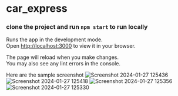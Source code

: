 # car_express

### clone the project and run `npm start` to run locally

Runs the app in the development mode.\
Open [http://localhost:3000](http://localhost:3000) to view it in your browser.

The page will reload when you make changes.\
You may also see any lint errors in the console.

Here are the sample screenshot
![Screenshot 2024-01-27 125436](https://github.com/vamshiKodem/car_express/assets/139354055/8add816b-7dea-4822-a658-07e38a7b3537)
![Screenshot 2024-01-27 125418](https://github.com/vamshiKodem/car_express/assets/139354055/e7bc210d-c0f7-44f8-8ec2-048afb440e48)
![Screenshot 2024-01-27 125356](https://github.com/vamshiKodem/car_express/assets/139354055/0ab5848c-0b67-4294-8d28-46a329e0c410)
![Screenshot 2024-01-27 125330](https://github.com/vamshiKodem/car_express/assets/139354055/7eecd30a-fd78-4e1b-860b-1df486eb3bdf)

